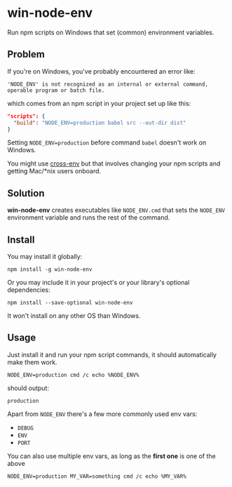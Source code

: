 # win-node-env

Run npm scripts on Windows that set (common) environment variables.

## Problem

If you're on Windows, you've probably encountered an error like:

```batch
'NODE_ENV' is not recognized as an internal or external command, operable program or batch file.
```

which comes from an npm script in your project set up like this:

```json
"scripts": {
  "build": "NODE_ENV=production babel src --out-dir dist"
}
```
Setting `NODE_ENV=production` before command `babel` doesn't work on Windows.

You might use [cross-env] but that involves changing your npm scripts and getting Mac/*nix users onboard.

## Solution

**win-node-env** creates executables like `NODE_ENV.cmd` that sets the `NODE_ENV` environment variable and runs the rest of the command.

## Install

You may install it globally:

```
npm install -g win-node-env
```

Or you may include it in your project's or your library's optional dependencies:

```
npm install --save-optional win-node-env
```

It won't install on any other OS than Windows.

[package.json#os]: https://docs.npmjs.com/files/package.json#os

## Usage

Just install it and run your npm script commands, it should automatically make them work.

```batch
NODE_ENV=production cmd /c echo %NODE_ENV%
```

should output:
```batch
production
```

Apart from `NODE_ENV` there's a few more commonly used env vars:

* `DEBUG`
* `ENV`
* `PORT`

You can also use multiple env vars, as long as the **first one** is one of the above

```batch
NODE_ENV=production MY_VAR=something cmd /c echo %MY_VAR%
```

[cross-env]: https://www.npmjs.com/package/cross-env
